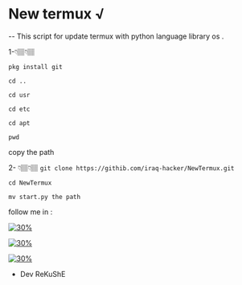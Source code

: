  # New termux √
 
 -- This script for update termux with python language library os .
 
1-👇🏽👇🏽

`pkg install git `

`cd ..`

`cd usr`

`cd etc`

`cd apt`

`pwd`

copy the path

2- 👇🏽👇🏽
`git clone https://githib.com/iraq-hacker/NewTermux.git`

`cd NewTermux`

` mv start.py the path `

follow me in :

[![30%](https://img.shields.io/badge/account%20-%20telegram-blue)](https://t.me/iiwiw)

[![30%](https://img.shields.io/badge/channel-intelegram-yellow)](https://t.me/professional_school)

[![30%](https://img.shields.io/badge/subscribe%20-%20inmyYouTube-red)](https://youtube.com/channel/UCCgmIKpPgUOQauZ3IvrchBA)

- Dev ReKuShE

